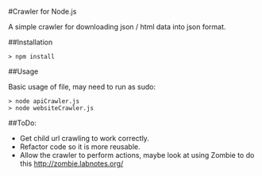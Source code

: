 #Crawler for Node.js

A simple crawler for downloading json / html data into json format.

##Installation

	> npm install

##Usage

Basic usage of file, may need to run as sudo:
	
	> node apiCrawler.js
	> node websiteCrawler.js


##ToDo:

- Get child url crawling to work correctly.
- Refactor code so it is more reusable.
- Allow the crawler to perform actions, maybe look at using Zombie to do this http://zombie.labnotes.org/